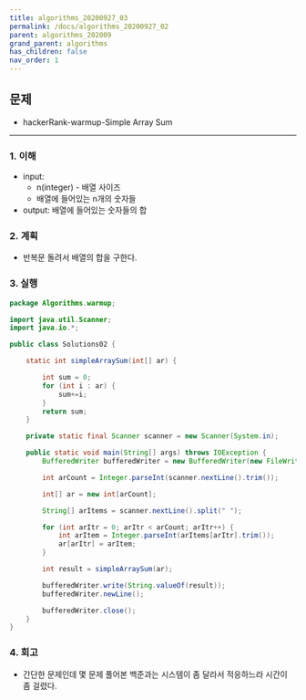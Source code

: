 ```yaml
---
title: algorithms_20200927_03
permalink: /docs/algorithms_20200927_02
parent: algorithms_202009
grand_parent: algorithms
has_children: false
nav_order: 1
---
```


## 문제

- hackerRank-warmup-Simple Array Sum

---

### 1. 이해

- input:
  - n(integer) - 배열 사이즈
  - 배열에 들어있는 n개의 숫자들
- output: 배열에 들어있는 숫자들의 합

### 2. 계획

- 반복문 돌려서 배열의 합을 구한다.

### 3. 실행

```java
package Algorithms.warmup;

import java.util.Scanner;
import java.io.*;

public class Solutions02 {

    static int simpleArraySum(int[] ar) {

        int sum = 0;
        for (int i : ar) {
            sum+=i;
        }
        return sum;
    }

    private static final Scanner scanner = new Scanner(System.in);

    public static void main(String[] args) throws IOException {
        BufferedWriter bufferedWriter = new BufferedWriter(new FileWriter(System.getenv("OUTPUT_PATH")));

        int arCount = Integer.parseInt(scanner.nextLine().trim());

        int[] ar = new int[arCount];

        String[] arItems = scanner.nextLine().split(" ");

        for (int arItr = 0; arItr < arCount; arItr++) {
            int arItem = Integer.parseInt(arItems[arItr].trim());
            ar[arItr] = arItem;
        }

        int result = simpleArraySum(ar);

        bufferedWriter.write(String.valueOf(result));
        bufferedWriter.newLine();

        bufferedWriter.close();
    }
}

```

### 4. 회고

- 간단한 문제인데 몇 문제 풀어본 백준과는 시스템이 좀 달라서 적응하느라 시간이 좀 걸렸다.

